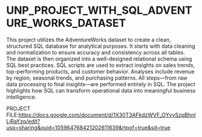 # UNP_PROJECT_WITH_SQL_ADVENTURE_WORKS_DATASET

This project utilizes the AdventureWorks dataset to create a clean, structured SQL database for analytical purposes.
It starts with data cleaning and normalization to ensure accuracy and consistency across all tables.
The dataset is then organized into a well-designed relational schema using SQL best practices.
SQL scripts are used to extract insights on sales trends, top-performing products, and customer behavior.
Analyses include revenue by region, seasonal trends, and purchasing patterns.
All steps—from raw data processing to final insights—are performed entirely in SQL.
The project highlights how SQL can transform operational data into meaningful business intelligence.

PROJECT FILE:https://docs.google.com/document/d/1X30T3AFkdzWVF_OYvySzpBhnILjRaYzq/edit?usp=sharing&ouid=105964768421202611639&rtpof=true&sd=true
